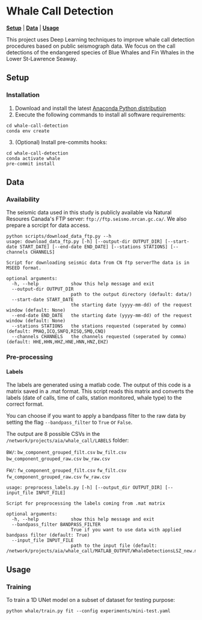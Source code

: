 # Whale Call Detection 
[__Setup__](#setup)
| [__Data__](#data)
| [__Usage__](#usage)

This project uses Deep Learning techniques to improve whale call detection procedures based on public seismograph data. We focus on the call detections of the endangered species of Blue Whales and Fin Whales in the Lower St-Lawrence Seaway.

## Setup
### Installation
1. Download and install the latest [Anaconda Python distribution](https://www.anaconda.com/distribution/#download-section)
2. Execute the following commands to install all software requirements:
```
cd whale-call-detection
conda env create
```

3. (Optional) Install pre-commits hooks:
```
cd whale-call-detection
conda activate whale
pre-commit install
```

## Data
### Availability
The seismic data used in this study is publicly available via Natural Resoures Canada's FTP server: `ftp://ftp.seismo.nrcan.gc.ca/`. We also prepare a scrcipt for data access.

```
python scripts/download_data_ftp.py --h
usage: download_data_ftp.py [-h] [--output-dir OUTPUT_DIR] [--start-date START_DATE] [--end-date END_DATE] [--stations STATIONS] [--channels CHANNELS]

Script for downloading seismic data from CN ftp serverThe data is in MSEED format.

optional arguments:
  -h, --help            show this help message and exit
  --output-dir OUTPUT_DIR
                        path to the output directory (default: data/)
  --start-date START_DATE
                        the starting date (yyyy-mm-dd) of the request window (default: None)
  --end-date END_DATE   the starting date (yyyy-mm-dd) of the request window (default: None)
  --stations STATIONS   the stations requested (seperated by comma) (default: PMAQ,ICQ,SNFQ,RISQ,SMQ,CNQ)
  --channels CHANNELS   the channels requested (seperated by comma) (default: HHE,HHN,HHZ,HNE,HNN,HNZ,EHZ)
```

### Pre-processing

#### Labels
The labels are generated using a matlab code. The output of this code is a matrix saved in a .mat format.
This script reads this matrix and converts the labels (date of calls, time of calls, station monitored, whale type) to the correct format.

You can choose if you want to apply a bandpass filter to the raw data by setting the flag `--bandpass_filter` to `True` or `False`.

The output are 8 possible CSVs in the `/network/projects/aia/whale_call/LABELS` folder:

`BW/`:
`bw_component_grouped_filt.csv`  `bw_filt.csv`
`bw_component_grouped_raw.csv`   `bw_raw.csv`

`FW/`:
`fw_component_grouped_filt.csv`  `fw_filt.csv`
`fw_component_grouped_raw.csv`   `fw_raw.csv`

```
usage: preprocess_labels.py [-h] [--output_dir OUTPUT_DIR] [--input_file INPUT_FILE]

Script for preprocessing the labels coming from .mat matrix

optional arguments:
  -h, --help            show this help message and exit
  --bandpass_filter BANDPASS_FILTER
                        True if you want to use data with applied bandpass filter (default: True)
  --input_file INPUT_FILE
                        path to the input file (default: /network/projects/aia/whale_call/MATLAB_OUTPUT/WhaleDetectionsLSZ_new.mat)
```

## Usage

### Training

To train a 1D UNet model on a subset of dataset for testing purpose:
```
python whale/train.py fit --config experiments/mini-test.yaml
```